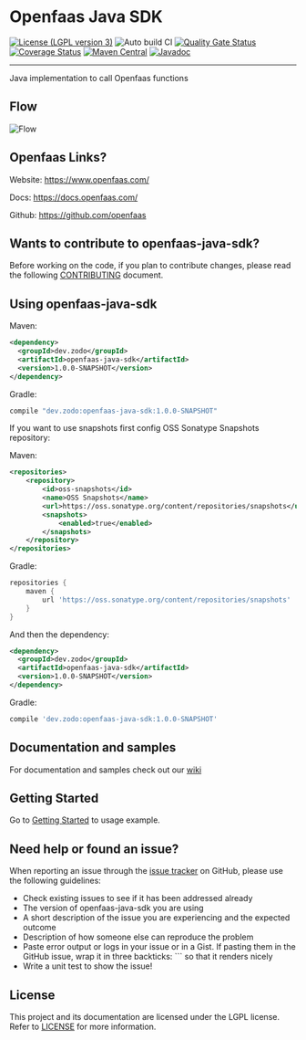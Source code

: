 Openfaas Java SDK
==========
[![License (LGPL version 3)](https://img.shields.io/badge/license-GNU%20LGPL%20version%203.0-blue.svg)](https://github.com/zodo-dev/openfaas-java-sdk/blob/develop/LICENCE)
![Auto build CI](https://github.com/zodo-dev/openfaas-java-sdk/workflows/Auto%20build%20CI/badge.svg)
[![Quality Gate Status](https://sonarcloud.io/api/project_badges/measure?project=zodo-dev%3Aopenfaas-java-sdk&metric=alert_status)](https://sonarcloud.io/dashboard?id=zodo-dev%3Aopenfaas-java-sdk)
[![Coverage Status](https://coveralls.io/repos/github/zodo-dev/openfaas-java-sdk/badge.svg?branch=develop)](https://coveralls.io/github/zodo-dev/openfaas-java-sdk?branch=develop)
[![Maven Central](https://maven-badges.herokuapp.com/maven-central/dev.zodo/openfaas-java-sdk/badge.svg)](https://maven-badges.herokuapp.com/maven-central/dev.zodo/openfaas-java-sdk/)
[![Javadoc](http://www.javadoc.io/badge/dev.zodo/openfaas-java-sdk.svg)](http://www.javadoc.io/doc/dev.zodo/openfaas-java-sdk)

---
Java implementation to call Openfaas functions

Flow
---
![Flow](https://zodo-dev.github.io/openfaas-java-sdk/images/openfaas-java-sdk-flow.png)

Openfaas Links?
---
Website: https://www.openfaas.com/

Docs: https://docs.openfaas.com/

Github: https://github.com/openfaas


Wants to contribute to openfaas-java-sdk?
---
Before working on the code, if you plan to contribute changes, please read the following [CONTRIBUTING](CONTRIBUTING.md) document.

Using openfaas-java-sdk
---

Maven:

``` xml
<dependency>
  <groupId>dev.zodo</groupId>
  <artifactId>openfaas-java-sdk</artifactId>
  <version>1.0.0-SNAPSHOT</version>
</dependency>
```

Gradle:

```groovy
compile "dev.zodo:openfaas-java-sdk:1.0.0-SNAPSHOT"
```

If you want to use snapshots first config OSS Sonatype Snapshots repository:

Maven:

``` xml
<repositories>
    <repository>
        <id>oss-snapshots</id>
        <name>OSS Snapshots</name>
        <url>https://oss.sonatype.org/content/repositories/snapshots</url>
        <snapshots>
            <enabled>true</enabled>
        </snapshots>
    </repository>
</repositories>
```

Gradle:

```groovy
repositories {
    maven {
        url 'https://oss.sonatype.org/content/repositories/snapshots'
    }
}
```

And then the dependency:

``` xml
<dependency>
  <groupId>dev.zodo</groupId>
  <artifactId>openfaas-java-sdk</artifactId>
  <version>1.0.0-SNAPSHOT</version>
</dependency>
```

Gradle:

```groovy
compile 'dev.zodo:openfaas-java-sdk:1.0.0-SNAPSHOT'
```

Documentation and samples
---

For documentation and samples check out our [wiki](https://github.com/zodo-dev/openfaas-java-sdk/wiki)

Getting Started
---
Go to [Getting Started](https://zodo-dev.github.io/openfaas-java-sdk/getting-started.html)  to usage example.

Need help or found an issue?
---

When reporting an issue through the [issue tracker](https://github.com/zodo-dev/openfaas-java-sdk/issues?state=open)
on GitHub, please use the following guidelines:

* Check existing issues to see if it has been addressed already
* The version of openfaas-java-sdk you are using
* A short description of the issue you are experiencing and the expected outcome
* Description of how someone else can reproduce the problem
* Paste error output or logs in your issue or in a Gist. If pasting them in the GitHub issue, wrap 
it in three backticks: ```  so that it renders nicely
* Write a unit test to show the issue!

License
---

This project and its documentation are licensed under the LGPL license. Refer to [LICENSE](LICENSE) for more information.
